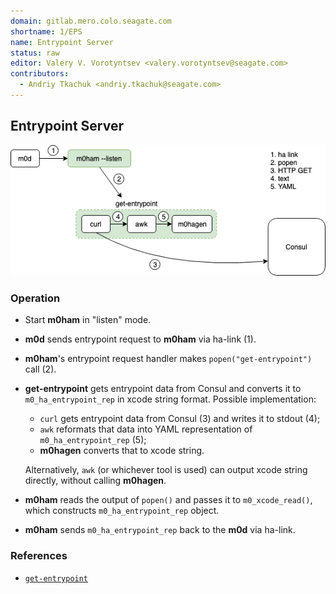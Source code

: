 ```yaml
---
domain: gitlab.mero.colo.seagate.com
shortname: 1/EPS
name: Entrypoint Server
status: raw
editor: Valery V. Vorotyntsev <valery.vorotyntsev@seagate.com>
contributors:
  - Andriy Tkachuk <andriy.tkachuk@seagate.com>
---
```


## Entrypoint Server

![eps](eps.png)

### Operation

* Start **m0ham** in "listen" mode.

* **m0d** sends entrypoint request to **m0ham** via ha-link (1).

* **m0ham**'s entrypoint request handler makes `popen("get-entrypoint")` call (2).

* **get-entrypoint** gets entrypoint data from Consul and converts it to `m0_ha_entrypoint_rep` in xcode string format.
  Possible implementation:
  - `curl` gets entrypoint data from Consul (3) and writes it to stdout (4);
  - `awk` reformats that data into YAML representation of `m0_ha_entrypoint_rep` (5);
  - **m0hagen** converts that to xcode string.

  Alternatively, `awk` (or whichever tool is used) can output xcode string directly, without calling **m0hagen**.

* **m0ham** reads the output of `popen()` and passes it to `m0_xcode_read()`, which constructs `m0_ha_entrypoint_rep` object.

* **m0ham** sends `m0_ha_entrypoint_rep` back to the **m0d** via ha-link.

### References

* [`get-entrypoint`](../../get-entrypoint)
